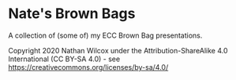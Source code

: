 # Nate's Brown Bags

A collection of (some of) my ECC Brown Bag presentations.

Copyright 2020 Nathan Wilcox under the Attribution-ShareAlike 4.0 International (CC BY-SA 4.0) - see https://creativecommons.org/licenses/by-sa/4.0/
